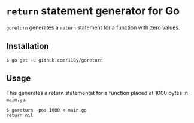 # `return` statement generator for Go

`goreturn` generates a `return` statement for a function with zero values.

## Installation

```console
$ go get -u github.com/110y/goreturn
```

## Usage

This generates a return statementat for a function placed at 1000 bytes in `main.go`.

```console
$ goreturn -pos 1000 < main.go
return nil
```
